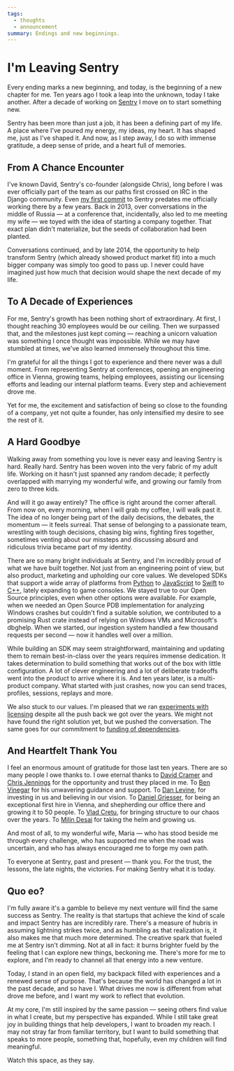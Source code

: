 ```yaml
---
tags:
  - thoughts
  - announcement
summary: Endings and new beginnings.
---
```


# I'm Leaving Sentry

Every ending marks a new beginning, and today, is the beginning of a new
chapter for me.  Ten years ago I took a leap into the unknown, today I
take another.  After a decade of working on [Sentry](https://sentry.io/) I move on to start something new.

Sentry has been more than just a job, it has been a defining part of my
life.  A place where I've poured my energy, my ideas, my heart.  It has
shaped me, just as I've shaped it.  And now, as I step away, I do so with
immense gratitude, a deep sense of pride, and a heart full of memories.

## From A Chance Encounter

I've known David, Sentry's co-founder (alongside Chris), long before I was
ever officially part of the team as our paths first crossed on IRC in the
Django community.  Even [my first commit](https://github.com/getsentry/sentry/commit/7b82413ce9a011ffca14aa8e98721211aabad77e)
to Sentry predates me officially working there by a few years.  Back in
2013, over conversations in the middle of Russia — at a conference that,
incidentally, also led to me meeting my wife — we toyed with the idea of
starting a company together.  That exact plan didn't materialize, but the
seeds of collaboration had been planted.

Conversations continued, and by late 2014, the opportunity to help
transform Sentry (which already showed product market fit) into a much
bigger company was simply too good to pass up.  I never could have
imagined just how much that decision would shape the next decade of my
life.

## To A Decade of Experiences

For me, Sentry's growth has been nothing short of extraordinary.  At
first, I thought reaching 30 employees would be our ceiling.  Then we
surpassed that, and the milestones just kept coming — reaching a unicorn
valuation was something I once thought was impossible.  While we may have
stumbled at times, we've also learned immensely throughout this time.

I'm grateful for all the things I got to experience and there never was a
dull moment.  From representing Sentry at conferences, opening an
engineering office in Vienna, growing teams, helping employees, assisting
our licensing efforts and leading our internal platform teams.  Every step
and achievement drove me.

Yet for me, the excitement and satisfaction of being so close to the
founding of a company, yet not quite a founder, has only intensified my
desire to see the rest of it.

## A Hard Goodbye

Walking away from something you love is never easy and leaving Sentry is
hard.  Really hard.  Sentry has been woven into the very fabric of my
adult life.  Working on it hasn't just spanned any random decade; it
perfectly overlapped with marrying my wonderful wife, and growing our
family from zero to three kids.

And will it go away entirely?  The office is right around the corner
afterall.  From now on, every morning, when I will grab my coffee, I will
walk past it.  The idea of no longer being part of the daily decisions,
the debates, the momentum — it feels surreal.  That sense of belonging to
a passionate team, wrestling with tough decisions, chasing big wins,
fighting fires together, sometimes venting about our missteps and
discussing absurd and ridiculous trivia became part of my identity.

There are so many bright individuals at Sentry, and I'm incredibly proud
of what we have built together.  Not just from an engineering point of
view, but also product, marketing and upholding our core values.  We
developed SDKs that support a wide array of platforms from [Python](https://github.com/getsentry/sentry-python) to [JavaScript](https://github.com/getsentry/sentry-javascript) to [Swift](https://github.com/getsentry/sentry-cocoa) to [C++](https://github.com/getsentry/sentry-native), lately expanding to game
consoles.  We stayed true to our Open Source principles, even when other
options were available.  For example, when we needed an Open Source PDB
implementation for analyzing Windows crashes but couldn't find a suitable
solution, we contributed to a promising Rust crate instead of relying on
Windows VMs and Microsoft's dbghelp.  When we started, our ingestion
system handled a few thousand requests per second — now it handles well
over a million.

While building an SDK may seem straightforward, maintaining and updating
them to remain best-in-class over the years requires immense dedication.
It takes determination to build something that works out of the box with
little configuration.  A lot of clever engineering and a lot of deliberate
tradeoffs went into the product to arrive where it is.  And ten years
later, is a multi-product company.  What started with just crashes, now
you can send traces, profiles, sessions, replays and more.

We also stuck to our values.  I'm pleased that we ran [experiments with
licensing](/2023/11/19/cathedral-and-bazaaar-licensing/) despite all
the push back we got over the years.  We might not have found the right
solution yet, but we pushed the conversation.  The same goes for our
commitment to [funding of dependencies](https://fair.io/).

## And Heartfelt Thank You

I feel an enormous amount of gratitude for those last ten years.  There
are so many people I owe thanks to.  I owe eternal thanks to [David Cramer](https://cra.mr/) and [Chris Jennings](http://chriskjennings.com/)
for the opportunity and trust they placed in me. To [Ben Vinegar](https://benv.ca/) for his unwavering guidance and support.  To [Dan
Levine](https://www.accel.com/people/daniel-levine), for investing in
us and believing in our vision.  To [Daniel Griesser](https://www.linkedin.com/in/daniel-griesser-a8407b3b/), for being an
exceptional first hire in Vienna, and shepherding our office there and
growing it to 50 people.  To [Vlad Cretu](https://www.linkedin.com/in/vlad-cretu-139a0244/), for bringing
structure to our chaos over the years.  To [Milin Desai](https://x.com/virtualmilin) for taking the helm and growing us.

And most of all, to my wonderful wife, Maria — who has stood beside me
through every challenge, who has supported me when the road was uncertain,
and who has always encouraged me to forge my own path.

To everyone at Sentry, past and present — thank you.  For the trust, the
lessons, the late nights, the victories.  For making Sentry what it is
today.

## Quo eo?

I'm fully aware it's a gamble to believe my next venture will find the
same success as Sentry.  The reality is that startups that achieve the
kind of scale and impact Sentry has are incredibly rare.  There's a
measure of hubris in assuming lightning strikes twice, and as humbling as
that realization is, it also makes me that much more determined.  The
creative spark that fueled me at Sentry isn't dimming.  Not at all in
fact: it burns brighter fueld by the feeling that I can explore new
things, beckoning me.  There's more for me to explore, and I'm ready to
channel all that energy into a new venture.

Today, I stand in an open field, my backpack filled with experiences and a
renewed sense of purpose.  That's because the world has changed a lot in
the past decade, and so have I.  What drives me now is different from what
drove me before, and I want my work to reflect that evolution.

At my core, I'm still inspired by the same passion — seeing others find
value in what I create, but my perspective has expanded.  While I still
take great joy in building things that help developers, I want to broaden
my reach.  I may not stray far from familiar territory, but I want to
build something that speaks to more people, something that, hopefully,
even my children will find meaningful.

Watch this space, as they say.
